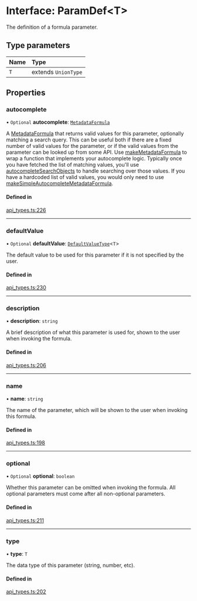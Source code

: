 # Interface: ParamDef<T\>

The definition of a formula parameter.

## Type parameters

| Name | Type |
| :------ | :------ |
| `T` | extends `UnionType` |

## Properties

### autocomplete

• `Optional` **autocomplete**: [`MetadataFormula`](../types/MetadataFormula.md)

A [MetadataFormula](../types/MetadataFormula.md) that returns valid values for this parameter, optionally matching a search
query. This can be useful both if there are a fixed number of valid values for the parameter,
or if the valid values from the parameter can be looked up from some API.
Use [makeMetadataFormula](../functions/makeMetadataFormula.md) to wrap a function that implements your autocomplete logic.
Typically once you have fetched the list of matching values, you'll use
[autocompleteSearchObjects](../functions/autocompleteSearchObjects.md) to handle searching over those values.
If you have a hardcoded list of valid values, you would only need to use
[makeSimpleAutocompleteMetadataFormula](../functions/makeSimpleAutocompleteMetadataFormula.md).

#### Defined in

[api_types.ts:226](https://github.com/coda/packs-sdk/blob/main/api_types.ts#L226)

___

### defaultValue

• `Optional` **defaultValue**: [`DefaultValueType`](../types/DefaultValueType.md)<`T`\>

The default value to be used for this parameter if it is not specified by the user.

#### Defined in

[api_types.ts:230](https://github.com/coda/packs-sdk/blob/main/api_types.ts#L230)

___

### description

• **description**: `string`

A brief description of what this parameter is used for, shown to the user when invoking the formula.

#### Defined in

[api_types.ts:206](https://github.com/coda/packs-sdk/blob/main/api_types.ts#L206)

___

### name

• **name**: `string`

The name of the parameter, which will be shown to the user when invoking this formula.

#### Defined in

[api_types.ts:198](https://github.com/coda/packs-sdk/blob/main/api_types.ts#L198)

___

### optional

• `Optional` **optional**: `boolean`

Whether this parameter can be omitted when invoking the formula.
All optional parameters must come after all non-optional parameters.

#### Defined in

[api_types.ts:211](https://github.com/coda/packs-sdk/blob/main/api_types.ts#L211)

___

### type

• **type**: `T`

The data type of this parameter (string, number, etc).

#### Defined in

[api_types.ts:202](https://github.com/coda/packs-sdk/blob/main/api_types.ts#L202)
